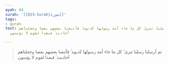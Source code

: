 ```yaml
---
ayah: 44
surah: '[[023-Surah|سورة]]'
tags:
- quran
text: ثم أرسلنا رسلنا تترى ۖ كل ما جاء أمة رسولها كذبوه ۚ فأتبعنا بعضهم بعضا وجعلناهم
  أحاديث ۚ فبعدا لقوم لا يؤمنون

---
```

> ثم أرسلنا رسلنا تترى ۖ كل ما جاء أمة رسولها كذبوه ۚ فأتبعنا بعضهم بعضا وجعلناهم أحاديث ۚ فبعدا لقوم لا يؤمنون
